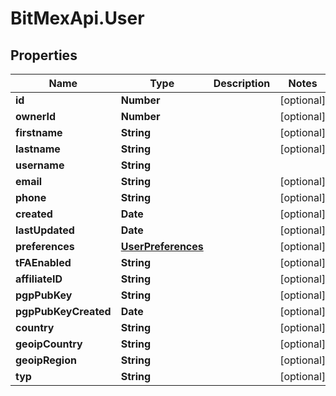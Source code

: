 # BitMexApi.User

## Properties
Name | Type | Description | Notes
------------ | ------------- | ------------- | -------------
**id** | **Number** |  | [optional] 
**ownerId** | **Number** |  | [optional] 
**firstname** | **String** |  | [optional] 
**lastname** | **String** |  | [optional] 
**username** | **String** |  | 
**email** | **String** |  | [optional] 
**phone** | **String** |  | [optional] 
**created** | **Date** |  | [optional] 
**lastUpdated** | **Date** |  | [optional] 
**preferences** | [**UserPreferences**](UserPreferences.md) |  | [optional] 
**tFAEnabled** | **String** |  | [optional] 
**affiliateID** | **String** |  | [optional] 
**pgpPubKey** | **String** |  | [optional] 
**pgpPubKeyCreated** | **Date** |  | [optional] 
**country** | **String** |  | [optional] 
**geoipCountry** | **String** |  | [optional] 
**geoipRegion** | **String** |  | [optional] 
**typ** | **String** |  | [optional] 


